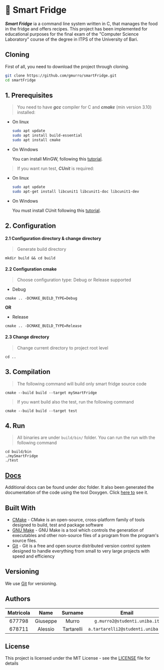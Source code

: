 # :fork_and_knife: Smart Fridge


**_Smart Fridge_** ia a command line system written in C, that manages the food in the fridge and offers recipes.
This project has been implemented for educational purposes for the final exam of the "Computer Science Laboratory" course of the degree in ITPS of the University of Bari.



## Cloning

First of all, you need to download the project through cloning.

```sh
git clone https://github.com/gmurro/smartFridge.git
cd smartFridge
```

## **1. Prerequisites**

> You need to have **_gcc_** compiler for C and **_cmake_** (min version 3.10) installed:
   - On linux
   
     ```sh
     sudo apt update
     sudo apt install build-essential
     sudo apt install cmake
     ```

   - On Windows

     You can install MinGW, following this [tutorial](http://collab.di.uniba.it/fabio/guide/guida-installazione-e-configurazione-ambiente-di-sviluppo-eclipse-cdt-cunit-windows/).

> If you want run test, **_CUnit_** is required:
   - On linux
     ```sh
     sudo apt update
     sudo apt-get install libcunit1 libcunit1-doc libcunit1-dev
     ```
   - On Windows
  
       You must install CUnit following this [tutorial](http://collab.di.uniba.it/fabio/guide/guida-installazione-e-configurazione-ambiente-di-sviluppo-eclipse-cdt-cunit-windows/).

## **2. Configuration**
#### 2.1 Configuration directory & change directory

> Generate build directory

```console
mkdir build && cd build
```



#### 2.2 Configuration cmake

> Choose configuration type: Debug or Release supported

- Debug

```console
cmake .. -DCMAKE_BUILD_TYPE=Debug
```

**OR**

- Release

```console
cmake .. -DCMAKE_BUILD_TYPE=Release
```


#### 2.3 Change directory

> Change current directory to project root level

```console
cd ..
```

## **3. Compilation**

> The following command will build only smart fridge source code

```console
cmake --build build --target mySmartFridge
```

> If you want build also the test, run the following command

```console
cmake --build build --target test
```

## **4. Run**

> All binaries are under `build/bin/` folder. You can run the run with the following command

```console
cd build/bin
./mySmartFridge
./test
```


## [Docs](docs/Documentazione.pdf)
Additional docs can be found under _doc_ folder.
It also been generated the documentation of the code using the tool Doxygen. Click [here to](https://gmurro.github.io/smartFridge/) see it.


## Built With

- [CMake](https://cmake.org) - CMake is an open-source, cross-platform family of tools designed to build, test and package software
- [GNU Make](https://www.gnu.org/software/make/) - GNU Make is a tool which controls the generation of executables and other non-source files of a program from the program's source files.
- [Git](https://git-scm.com) - Git is a free and open source distributed version control system designed to handle everything from small to very large projects with speed and efficiency


## Versioning

We use [Git](https://git-scm.com) for versioning.


## Authors

| Matricola |  Name     |  Surname   |     Email                              |    Username      |
| :-------: | :-------: | :--------: | :------------------------------------: | :--------------: |
|  677798   | Giuseppe  | Murro      | `g.murro2@studenti.uniba.it`           | [_gmurro_](https://github.com/gmurro)         |
|  678711   | Alessio   | Tartarelli | `a.tartarelli2@studenti.uniba.it `     | [_0bugFound_](https://github.com/0bugFound) |




## License

This project is licensed under the MIT License - see the [LICENSE](LICENSE) file for details

